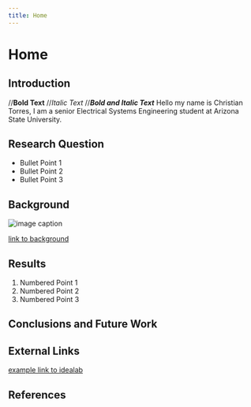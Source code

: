 ```yaml
---
title: Home
---
```


# Home

## Introduction

//**Bold Text**
//_Italic Text_
//**_Bold and Italic Text_**
Hello my name is Christian Torres, I am a senior Electrical Systems Engineering student at Arizona State University.

## Research Question

* Bullet Point 1
* Bullet Point 2
* Bullet Point 3

## Background

![image caption](https://idealab.asu.edu/assets/images/research/jumper1.png)

[link to background](/background)

## Results

1. Numbered Point 1
1. Numbered Point 2
1. Numbered Point 3

## Conclusions and Future Work

## External Links

[example link to idealab](https://idealab.asu.edu)


## References

